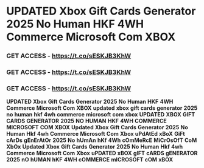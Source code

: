 # <strong>UPDATED</strong> <strong>Xbox</strong> <strong>Gift</strong> <strong>Cards</strong> <strong>Generator</strong> <strong>2025</strong> <strong>No</strong> <strong>Human</strong> <strong>HKF</strong> <strong>4WH</strong> <strong>Commerce</strong> <strong>Microsoft</strong> <strong>Com</strong> <strong>XBOX</strong>

### <strong>GET</strong> <strong>ACCESS</strong> <strong>-</strong> <strong>https://t.co/sESKJB3KhW</strong>

### <strong>GET</strong> <strong>ACCESS</strong> <strong>-</strong> <strong>https://t.co/sESKJB3KhW</strong>

### <strong>GET</strong> <strong>ACCESS</strong> <strong>-</strong> <strong>https://t.co/sESKJB3KhW</strong>

<strong>UPDATED</strong> <strong>Xbox</strong> <strong>Gift</strong> <strong>Cards</strong> <strong>Generator</strong> <strong>2025</strong> <strong>No</strong> <strong>Human</strong> <strong>HKF</strong> <strong>4WH</strong> <strong>Commerce</strong> <strong>Microsoft</strong> <strong>Com</strong> <strong>XBOX</strong> <strong>updated</strong> <strong>xbox</strong> <strong>gift</strong> <strong>cards</strong> <strong>generator</strong> <strong>2025</strong> <strong>no</strong> <strong>human</strong> <strong>hkf</strong> <strong>4wh</strong> <strong>commerce</strong> <strong>microsoft</strong> <strong>com</strong> <strong>xbox</strong> <strong>UPDATED</strong> <strong>XBOX</strong> <strong>GIFT</strong> <strong>CARDS</strong> <strong>GENERATOR</strong> <strong>2025</strong> <strong>NO</strong> <strong>HUMAN</strong> <strong>HKF</strong> <strong>4WH</strong> <strong>COMMERCE</strong> <strong>MICROSOFT</strong> <strong>COM</strong> <strong>XBOX</strong> <strong>Updated</strong> <strong>Xbox</strong> <strong>Gift</strong> <strong>Cards</strong> <strong>Generator</strong> <strong>2025</strong> <strong>No</strong> <strong>Human</strong> <strong>Hkf</strong> <strong>4wh</strong> <strong>Commerce</strong> <strong>Microsoft</strong> <strong>Com</strong> <strong>Xbox</strong> <strong>uPdAtEd</strong> <strong>xBoX</strong> <strong>GiFt</strong> <strong>cArDs</strong> <strong>gEnErAtOr</strong> <strong>2025</strong> <strong>No</strong> <strong>hUmAn</strong> <strong>hKf</strong> <strong>4Wh</strong> <strong>cOmMeRcE</strong> <strong>MiCrOsOfT</strong> <strong>CoM</strong> <strong>XbOx</strong> <strong>Updated</strong> <strong>Xbox</strong> <strong>Gift</strong> <strong>Cards</strong> <strong>Generator</strong> <strong>2025</strong> <strong>No</strong> <strong>Human</strong> <strong>Hkf</strong> <strong>4wh</strong> <strong>Commerce</strong> <strong>Microsoft</strong> <strong>Com</strong> <strong>Xbox</strong> <strong>uPDATED</strong> <strong>xBOX</strong> <strong>gIFT</strong> <strong>cARDS</strong> <strong>gENERATOR</strong> <strong>2025</strong> <strong>nO</strong> <strong>hUMAN</strong> <strong>hKF</strong> <strong>4WH</strong> <strong>cOMMERCE</strong> <strong>mICROSOFT</strong> <strong>cOM</strong> <strong>xBOX</strong>